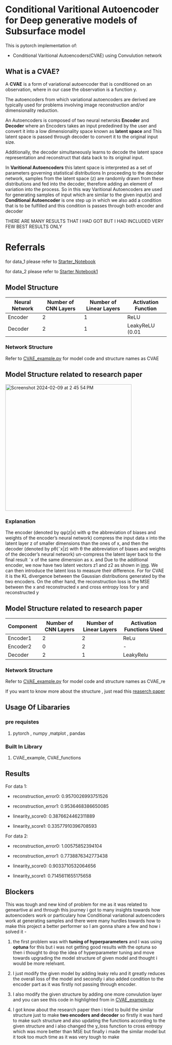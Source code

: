 # Conditional Varitional Autoencoder for Deep generative models of Subsurface model

This is pytorch implementation of:
* Conditional Varitional Autoencoders(CVAE) using Convulution network 

## What is a CVAE?

A **CVAE** is a form of variational autoencoder that is
conditioned on an observation, where in our case the observation is a function y.

The autoencoders from which variational autoencoders
are derived are typically used for problems involving
image reconstruction and/or dimensionality reduction.

An Autoencoders is composed of two neural netwroks **Encoder** and **Decoder** where an Encoders takes an input prededined by the user and convert it into a low dimensionality space known as **latent space** and This latent space is passed through decoder to convert it to the original input size.

Additionally,
the decoder simultaneously learns to decode the latent
space representation and reconstruct that data back to
its original input. 

In **Varitional Autoencoders** this latent space is interpreted as a set of parameters governing statistical distributions In proceeding to the decoder
network, samples from the latent space (z) are randomly
drawn from these distributions and fed into the decoder,
therefore adding an element of variation into the process.
So in this way Varitional Autoencoders are used for generating samples of input which are similar to the given input(x) and **Conditional Autoencoder** is one step up in which we also add a condition that is to be fulfilled and this condition is passes through both encoder and decoder

THERE ARE MANY RESULTS THAT I HAD GOT BUT I HAD INCLUDED VERY FEW BEST RESULTS ONLY




# Referrals 
for data_1 please refer to [Starter_Notebook](https://github.com/FReakYdiVi/2nn1b/blob/main/Starter%20Notebook.ipynb) 

for data_2 please refer to [Starter Notebook1](https://github.com/FReakYdiVi/2nn1b/blob/main/Starter%20Notebook1.ipynb)


## Model Structure


| Neural Network | Number of CNN Layers | Number of Linear Layers | Activation Function       |
|-----------|----------------------|-------------------------|---------------------------|
| Encoder   | 2                    | 1                       |  ReLU     |
| Decoder   | 2                    | 1                       | LeakyReLU (0.01 |


### Network Structure

Refer to [CVAE_example.py](https://github.com/FReakYdiVi/2nn1b/blob/main/CVAE_example.py) for model code and structure names as CVAE 


## Model Structure related to research paper 

<img width="394" alt="Screenshot 2024-02-09 at 2 45 54 PM" src="https://github.com/FReakYdiVi/2nn1b/assets/129744247/33204703-dd77-45f3-a7bd-f4c7df1176b8">

### Explanation
The encoder (denoted by qφ(z|x) with
φ the abbreviation of biases and weights of the encoder’s
neural network) compress the input data x into the latent
layer z of smaller dimensions than the ones of x, and then
the decoder (denoted by pθ(˜x|z) with θ the abbreviation
of biases and weights of the decoder’s neural network)
un-compress the latent layer back to the final result ˜x of
the same dimension as x. and Due to the additional encoder, we now have two latent
vectors z1 and z2 as shown in [img](<img width="394" alt="Screenshot 2024-02-09 at 2 45 54 PM" src="https://github.com/FReakYdiVi/2nn1b/assets/129744247/33204703-dd77-45f3-a7bd-f4c7df1176b8">
). We can then introduce the latent loss to measure their difference. For for CVAE it is the KL divergence between the Gaussian distributions generated by the two encoders. On the
other hand, the reconstruction loss is the MSE between the x and reconstructed x and cross entropy loss for y and reconstructed y


## Model Structure related to research paper 

| Component   | Number of CNN Layers | Number of Linear Layers | Activation Functions Used |
|-------------|----------------------|-------------------------|---------------------------|
| Encoder1    | 2                    | 2                      | ReLu          |
| Encoder2    | 0                    | 2                       | -          |
| Decoder     | 2                    | 1                       | LeakyRelu          |

### Network Structure

Refer to [CVAE_example.py](https://github.com/FReakYdiVi/2nn1b/blob/main/CVAE_example.py) for model code and structure names as CVAE_re

If you want to know more about the structure , just read this [reaserch paper](https://arxiv.org/abs/2101.06685
)

## Usage Of Libararies
### pre requistes
1. pytorch , numpy ,matplot , pandas
### Built In Library
1. CVAE_example, CVAE_functions 


## Results

For data 1:

* reconstruction_error0: 0.9570026993751526

* reconstruction_error1: 0.9536468386650085

* linearity_score0: 0.3876624462311889

* linearity_score1: 0.33577910396708593

For data 2:

* reconstruction_error0: 1.00575852394104

* reconstruction_error1: 0.7738876342773438

* linearity_score0: 0.9033710532064656

* linearity_score1: 0.7145611655175658

## Blockers

This was tough and new kind of problem for me as it was related to geneartive ai and through this journey i got to many insights towards how autoencoders work or particulary how Conditional variational autoencoders work at generating samples and there were many hurdles towards how to make this project a better performer so I am gonna share a few and how i solved it -

1. the first problem was with **tuning of hyperparameters**
and I was using **optuna** for this but i was not getting good results with the optuna so then i thought to drop the idea of hyperparameter tuning and move towards upgrading the model structure of given model and thought i would be more relelvant.

2. I just modify the given model by adding leaky relu and it greatly reduces the overall loss of the model and secondly i also added condition to the encoder part as it was firstly not passing through encoder.

3. I also modify the given structure by adding one more convulution layer and you can see this code in highlighted from in [CVAE_example.py](https://github.com/FReakYdiVi/2nn1b/blob/main/CVAE_example.py)

4. I got know about the research paper then i tried to build the similar structure just to make **two encoders and decoder** so firstly it was hard to make such structure and also updating the functions according to the given structure  and i also changed the y_loss function to cross entropy which was more better than MSE but finally i made the similar model but it took too much time as it was very tough to make
